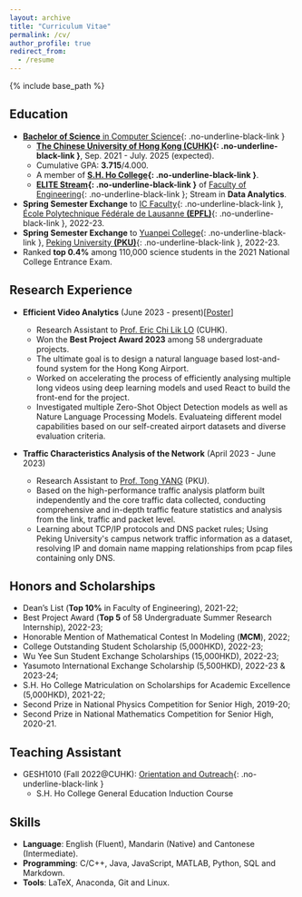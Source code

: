 ```yaml
---
layout: archive
title: "Curriculum Vitae"
permalink: /cv/
author_profile: true
redirect_from:
  - /resume
---
```


<!--
[Download the PDF Version](https://YanY-Henry.github.io/files/CV_YanYuhangHenry.pdf)
-->

{% include base_path %} 

## Education

* [**Bachelor of Science** in Computer Science](https://www.cse.cuhk.edu.hk/academics/cscin/){: .no-underline-black-link }
  * **[The Chinese University of Hong Kong (CUHK)](https://www.cuhk.edu.hk/english/index.html){: .no-underline-black-link }**, Sep. 2021 - July. 2025 (expected).
  * Cumulative GPA: **3.715**/4.000.
  * A member of **[S.H. Ho College](https://www.shho.cuhk.edu.hk){: .no-underline-black-link }**.
  * **[ELITE Stream](https://www.erg.cuhk.edu.hk/erg/Elite){: .no-underline-black-link }** of [Faculty of Engineering](https://www.erg.cuhk.edu.hk/erg/){: .no-underline-black-link }; Stream in **Data Analytics**.
* **Spring Semester Exchange** to [IC Faculty](https://www.epfl.ch/schools/ic/){: .no-underline-black-link }, [École Polytechnique Fédérale de Lausanne **(EPFL)**](https://www.epfl.ch/en/){: .no-underline-black-link }, 2022-23.
* **Spring Semester Exchange** to [Yuanpei College](https://yuanpei.pku.edu.cn/en/){: .no-underline-black-link }, [Peking University **(PKU)**](https://english.pku.edu.cn){: .no-underline-black-link }, 2022-23.
* Ranked **top 0.4%** among 110,000 science students in the 2021 National College Entrance Exam.


## Research Experience

* **Efficient Video Analytics** (June 2023 - present)[[Poster](https://YanY-Henry.github.io/files/SummerResearch2023_Poster.pdf)]
  * Research Assistant to [Prof. Eric Chi Lik LO](https://www.cse.cuhk.edu.hk/people/faculty/eric-chi-lik-lo/) (CUHK).
  * Won the **Best Project Award 2023** among 58 undergraduate projects.
  * The ultimate goal is to design a natural language based lost-and-found system for the Hong Kong Airport.
  * Worked on accelerating the process of efficiently analysing multiple long videos using deep learning models and used React to build the front-end for the project.
  * Investigated multiple Zero-Shot Object Detection models as well as Nature Language Processing Models. Evaluateing different model capabilities based on our self-created airport datasets and diverse evaluation criteria.

* **Traffic Characteristics Analysis of the Network** (April 2023 - June 2023)
  * Research Assistant to [Prof. Tong YANG](https://cs.pku.edu.cn/info/1176/3703.htm) (PKU).
  * Based on the high-performance traffic analysis platform built independently and the core traffic data collected, conducting comprehensive and in-depth traffic feature statistics and analysis from the link, traffic and packet level.
  * Learning about TCP/IP protocols and DNS packet rules; Using Peking University's campus network traffic information as a dataset, resolving IP and domain name mapping relationships from pcap files containing only DNS.
 

<!--
## Working Experience

* **AIJobTech** (Oct. 2023 - present)
  * Participated in the establishment of the tech startup as CTO (Chief Technology Officer).
  * Hope to use AI technology for resume touch-ups, job matchings, and job search skills learning.
  * Full-stack development experience.
-->

## Honors and Scholarships

* Dean’s List (**Top 10%** in Faculty of Engineering), 2021-22;
* Best Project Award (**Top 5** of 58 Undergraduate Summer Research Internship), 2022-23;
* Honorable Mention of Mathematical Contest In Modeling (**MCM**), 2022;
* College Outstanding Student Scholarship (5,000HKD), 2022-23;
* Wu Yee Sun Student Exchange Scholarships (15,000HKD), 2022-23;
* Yasumoto International Exchange Scholarship (5,500HKD), 2022-23 & 2023-24;
* S.H. Ho College Matriculation on Scholarships for Academic Excellence (5,000HKD), 2021-22;
* Second Prize in National Physics Competition for Senior High, 2019-20;
* Second Prize in National Mathematics Competition for Senior High, 2020-21.

## Teaching Assistant

* GESH1010 (Fall 2022@CUHK): [Orientation and Outreach](https://www.shho.cuhk.edu.hk/general-education/induction-course-1010/overview/){: .no-underline-black-link }
  * S.H. Ho College General Education Induction Course
 

## Skills
* **Language**: English (Fluent), Mandarin (Native) and Cantonese (Intermediate).
* **Programming**:  C/C++, Java, JavaScript, MATLAB, Python, SQL and Markdown.
* **Tools**: LaTeX, Anaconda, Git and Linux.
